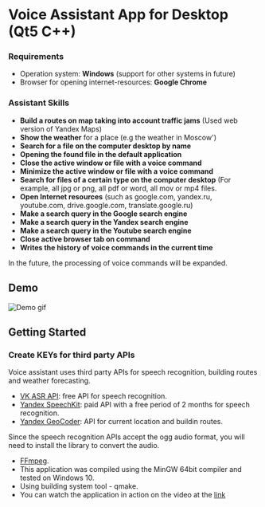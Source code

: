 # Voice Assistant App for Desktop (Qt5 C++)

### Requirements

* Operation system: **Windows** (support for other systems in future)
* Browser for opening internet-resources: **Google Chrome**

### Assistant Skills 
*   **Build a routes on map taking into account traffic jams** (Used web version of Yandex Maps)
*   **Show the weather** for a place (e.g the weather in Moscow')
*   **Search for a file on the computer desktop by name**
*   **Opening the found file in the default application**
*   **Close the active window or file with a voice command**
*   **Minimize the active window or file with a voice command**
*   **Search for files of a certain type on the computer desktop** (For example, all jpg or png, all pdf or word, all mov or mp4 files.
*   **Open Internet resources** (such as google.com, yandex.ru, youtube.com, drive.google.com, translate.google.ru)
*   **Make a search query in the Google search engine**
*   **Make a search query in the Yandex search engine**
*   **Make a search query in the Youtube search engine**
*   **Close active browser tab on command**
*   **Writes the history of voice commands in the current time**  

In the future, the processing of voice commands will be expanded.

## Demo
![Demo gif](https://github.com/ilya-filatov-94/Voice-assistent/blob/main/presentation_app/gif_demonstration.gif)  

## Getting Started
### Create KEYs for third party APIs
Voice assistant uses third party APIs for speech recognition, building routes and weather forecasting.
*   [VK ASR API](https://vk.com/voice-tech): free API for speech recognition.
*   [Yandex SpeechKit](https://cloud.yandex.ru/docs/speechkit/): paid API with a free period of 2 months for speech recognition.
*   [Yandex GeoCoder](https://yandex.ru/dev/maps/geocoder/?from=mapsapi): API for current location and buildin routes.

Since the speech recognition APIs accept the ogg audio format, you will need to install the library to convert the audio.  
*   [FFmpeg](http://www.ffmpeg.org/download.html).  
*   This application was compiled using the MinGW 64bit compiler and tested on Windows 10.   
*   Using building system tool - qmake. 
*   You can watch the application in action on the video at the [link](https://github.com/ilya-filatov-94/Voice-assistent/blob/main/presentation_app/video_description.mp4)

